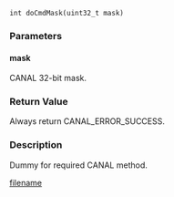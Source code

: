 


```clike
int doCmdMask(uint32_t mask)
```

### Parameters

#### mask
CANAL 32-bit mask.

### Return Value
Always return CANAL_ERROR_SUCCESS. 

### Description
Dummy for required CANAL method. 




[filename](./bottom_copyright.md ':include')